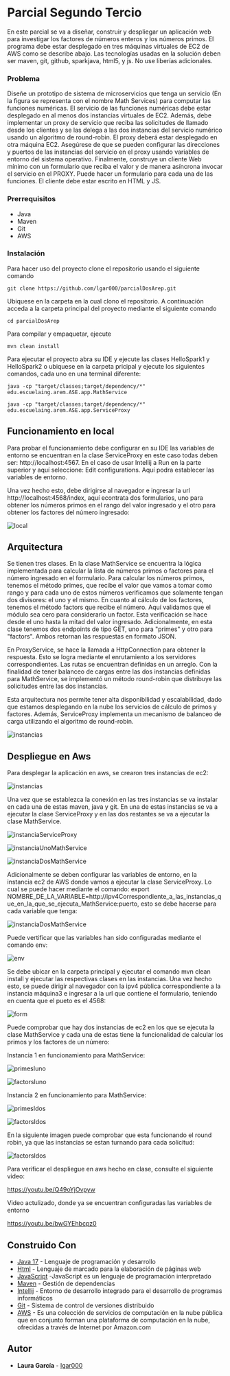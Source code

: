 # Parcial Segundo Tercio

En este parcial se va a diseñar, construir y despliegar un aplicación web para investigar los factores de números enteros y los números primos. El programa debe estar desplegado en tres máquinas virtuales de EC2 de AWS como se describe abajo. Las tecnologías usadas en la solución deben ser maven, git, github, sparkjava, html5, y js. No use liberías adicionales.

### Problema
Diseñe un prototipo de sistema de microservicios que tenga un servicio (En la figura se representa con el nombre Math Services) para computar las funciones numéricas. El servicio de las funciones numéricas debe estar desplegado en al menos dos instancias virtuales de EC2. Además, debe implementar un proxy de servicio que reciba las solicitudes de llamado desde los clientes y se las delega a las dos instancias del servicio numérico usando un algoritmo de round-robin. El proxy deberá estar desplegado en otra máquina EC2. Asegúrese de que se pueden configurar las direcciones y puertos de las instancias del servicio en el proxy usando variables de entorno del sistema operativo. Finalmente, construye un cliente Web mínimo con un formulario que reciba el valor y de manera asíncrona invocar el servicio en el PROXY. Puede hacer un formulario para cada una de las funciones. El cliente debe estar escrito en HTML y JS.

### Prerrequisitos

- Java
- Maven
- Git
- AWS

### Instalación

Para hacer uso del proyecto clone el repositorio usando el siguiente comando

```
git clone https://github.com/lgar000/parcialDosArep.git
```

Ubiquese en la carpeta en la cual clono el repositorio. A continuación
acceda a la carpeta principal del proyecto mediante el siguiente comando

```
cd parcialDosArep
```

Para compilar y empaquetar, ejecute

```
mvn clean install
```

Para ejecutar el proyecto abra su IDE y ejecute las clases HelloSpark1 y HelloSpark2 o ubiquese en la carpeta pricipal y ejecute los siguientes comandos, cada uno en una terminal diferente:

```
java -cp "target/classes;target/dependency/*" edu.escuelaing.arem.ASE.app.MathService
```

```
java -cp "target/classes;target/dependency/*" edu.escuelaing.arem.ASE.app.ServiceProxy
```

## Funcionamiento en local

Para probar el funcionamiento debe configurar en su IDE las variables de entorno se encuentran en la clase ServiceProxy en este caso todas deben ser: http://localhost:4567. 
En el caso de usar Intellij a Run en la parte superior y aquí seleccione: Edit configurations. Aquí podra establecer las variables de entorno.

Una vez hecho esto, debe dirigirse al navegador e ingresar la url http://localhost:4568/index, aquí econtrata dos formularios, uno para obtener los números primos en el rango del valor ingresado y el otro para obtener los factores del número ingresado:

![local](https://github.com/lgar000/parcialDosArep/blob/main/Imagenes/local.png)

## Arquitectura

Se tienen tres clases. En la clase MathService se encuentra la lógica implementada para calcular la lista de números primos o factores para el número ingresado en el formulario. Para calcular los números primos, tenemos el método primes, que recibe el valor que vamos a tomar como rango y para cada uno de estos números verificamos que solamente tengan dos divisores: el uno y el mismo. En cuanto al cálculo de los factores, tenemos el método factors que recibe el número. Aquí validamos que el módulo sea cero para considerarlo un factor. Esta verificación se hace desde el uno hasta la mitad del valor ingresado. Adicionalmente, en esta clase tenemos dos endpoints de tipo GET, uno para "primes" y otro para "factors". Ambos retornan las respuestas en formato JSON.

En ProxyService, se hace la llamada a HttpConnection para obtener la respuesta. Esto se logra mediante el enrutamiento a los servidores correspondientes. Las rutas se encuentran definidas en un arreglo. Con la finalidad de tener balanceo de cargas entre las dos instancias definidas para MathService, se implementó un método round-robin que distribuye las solicitudes entre las dos instancias.

Esta arquitectura nos permite tener alta disponibilidad y escalabilidad, dado que estamos desplegando en la nube los servicios de cálculo de primos y factores. Además, ServiceProxy implementa un mecanismo de balanceo de carga utilizando el algoritmo de round-robin.

![instancias](https://github.com/lgar000/parcialDosArep/blob/main/Imagenes/arquitecturaParcial.png)

## Despliegue en Aws

Para desplegar la aplicación en aws, se crearon tres instancias de ec2:

![instancias](https://github.com/lgar000/parcialDosArep/blob/main/Imagenes/instanciasAws.png)

Una vez que se establezca la conexión en las tres instancias se va instalar en cada una de estas maven, java y git. En una de estas instancias se va a ejecutar la clase ServiceProxy y en las dos restantes se va a ejecutar la clase MathService. 

![instanciaServiceProxy](https://github.com/lgar000/parcialDosArep/blob/main/Imagenes/maquina3ServiceProxy.png)

![instanciaUnoMathService](https://github.com/lgar000/parcialDosArep/blob/main/Imagenes/maquina2MathService.png)

![instanciaDosMathService](https://github.com/lgar000/parcialDosArep/blob/main/Imagenes/maquina2MathService.png)

Adicionalmente se deben configurar las variables de entorno, en la instancia ec2 de AWS donde vamos a ejecutar la clase ServiceProxy. Lo cual se puede hacer mediante el comando: export NOMBRE_DE_LA_VARIABLE=http://ipv4Correspondiente_a_las_instancias_que_en_la_que_se_ejecuta_MathService:puerto, esto se debe hacerse para cada variable que tenga:

![instanciaDosMathService](https://github.com/lgar000/parcialDosArep/blob/main/Imagenes/configurarVariablesEnAws.png)

Puede vertificar que las variables han sido configuradas mediante el comando env:

![env](https://github.com/lgar000/parcialDosArep/blob/main/Imagenes/env.png)

Se debe ubicar en la carpeta principal y ejecutar el comando mvn clean install y ejecutar las respectivas clases en las instancias. Una vez hecho esto, se puede dirigir al navegador con la ipv4 pública correspondiente a la instancia máquina3 e ingresar a la url que contiene el formulario, teniendo en cuenta que el pueto es el 4568:

![form](https://github.com/lgar000/parcialDosArep/blob/main/Imagenes/formularioAws.png)

Puede comprobar que hay dos instancias de ec2 en los que se ejecuta la clase MathService y cada una de estas tiene la funcionalidad de calcular los primos y los factores de un número:

Instancia 1 en funcionamiento para MathService:

![primesIuno](https://github.com/lgar000/parcialDosArep/blob/main/Imagenes/instanceMathServicePrimes.png)

![factorsIuno](https://github.com/lgar000/parcialDosArep/blob/main/Imagenes/instanceMathServiceFactors.png)

Instancia 2 en funcionamiento para MathService:

![primesIdos](https://github.com/lgar000/parcialDosArep/blob/main/Imagenes/instanceTwoMathServicePrimes.png)

![factorsIdos](https://github.com/lgar000/parcialDosArep/blob/main/Imagenes/instanceTwoMathServiceFactors.png)

En la siguiente imagen puede comprobar que esta funcionando el round robin, ya que las instancias se estan turnando para cada solicitud:

![factorsIdos](https://github.com/lgar000/parcialDosArep/blob/main/Imagenes/funcionamientoRoundRobin.png)

Para verificar el despliegue en aws hecho en clase, consulte el siguiente video:

https://youtu.be/Q49oYjOvpyw

Video actulizado, donde ya se encuentran configuradas las variables de entorno

https://youtu.be/bwGYEhbcpz0

## Construido Con

* [Java 17](https://www.oracle.com/java/technologies/javase/jdk17-archive-downloads.html) - Lenguaje de programación y desarrollo
* [Html](https://developer.mozilla.org/es/docs/Web/HTML) - Lenguaje de marcado para la elaboración de páginas web
* [JavaScript](https://developer.mozilla.org/es/docs/Web/CSS) -JavaScript es un lenguaje de programación interpretado
* [Maven](https://maven.apache.org/) - Gestión de dependencias
* [Intellij](https://www.jetbrains.com/es-es/idea/) - Entorno de desarrollo integrado para el desarrollo de programas informáticos
* [Git](https://rometools.github.io/rome/) - Sistema de control de versiones distribuido
* [AWS](https://aws.amazon.com/es/free/?gclid=CjwKCAjw7-SvBhB6EiwAwYdCAdFmvp0VJz5wsQZcg5anEFJtzJJ2dfpVsGlht9X5DSyRY3Cz7u0B-RoC6ewQAvD_BwE&trk=8fa18207-f2c2-4587-81a1-f2a3648571b3&sc_channel=ps&ef_id=CjwKCAjw7-SvBhB6EiwAwYdCAdFmvp0VJz5wsQZcg5anEFJtzJJ2dfpVsGlht9X5DSyRY3Cz7u0B-RoC6ewQAvD_BwE:G:s&s_kwcid=AL!4422!3!647999789202!e!!g!!amazon%20web%20services!19685287144!146461596856) - Es una colección de servicios de computación en la nube pública que en conjunto forman una plataforma de computación en la nube, ofrecidas a través de Internet por Amazon.com

## Autor

* **Laura García** - [lgar000](https://github.com/lgar000)
